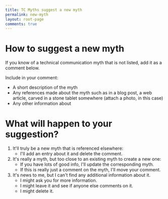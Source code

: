 ```yaml
---
title: TC Myths suggest a new myth
permalink: new-myth
layout: root-page
comments: true
---
```


# How to suggest a new myth

If you know of a technical communication myth that is not listed, add it as a comment below. 

Include in your comment:
* A short description of the myth
* Any references made about the myth such as in a blog post, a web article, carved in a stone tablet somewhere (attach a photo, in this case)
* Any other information about

# What will happen to your suggestion?

1. It'll truly be a new myth that is referenced elsewhere:
	* I'll add an entry about it and delete the comment.
2. It's really a myth, but too close to an existing myth to create a new one:
	* If you have lots of good info, I'll update the corresponding myth.
	* If this is really just a comment on the myth, I'll move your comment.
2. It's news to me, but I can't find any additional information about it. 
	* I might ask you for more information.
	* I might leave it and see if anyone else comments on it.
	* I might delete it.

